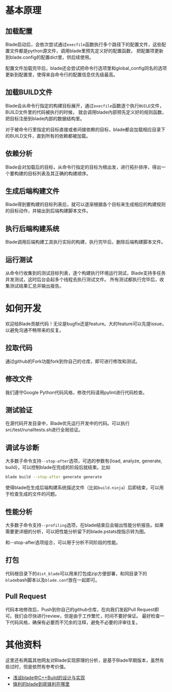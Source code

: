# 基本原理

## 加载配置
Blade启动后，会依次尝试通过`execfile`函数执行多个路径下的配置文件，这些配置文件都是python源文件，调用blade里预先定义好的配置函数，
把配置项更新到blade.config的配置dict里，供后续使用。

配置文件加载完毕后，blade还会尝试把命令行选项里和global_config同名的选项更新到配置里，使得来自命令行的配置信息优先级最高。

## 加载BUILD文件
Blade会从命令行指定的构建目标展开，通过`execfile`函数逐个执行`BUILD`文件，BUILD文件里的代码被执行的时候，
就会调用blade内部预先定义好的规则函数，把目标注册到blade内部的数据结构里。

对于被命令行里指定的目标直接或者间接依赖的目标，blade都会加载相应目录下的BUILD文件，直到所有的依赖都被加载。

## 依赖分析
Blade会对加载后的目标，从命令行指定的目标为根出发，进行拓扑排序，得出一个要构建的目标列表及其正确的构建顺序。

## 生成后端构建文件
Blade得到要构建的目标列表后，就可以逐渐根据各个目标来生成相应的构建规则的目标动作，并输出到后端构建脚本文件。

## 执行后端构建系统
Blade调用后端构建工具执行实际的构建，执行完毕后，删除后端构建脚本文件。

## 运行测试
从命令行收集到的测试目标列表，逐个构建执行环境运行测试，Blade支持多任务并发测试，这时后台会起多个线程去执行测试文件。
所有测试都执行完毕后，收集测试结果汇总并输出报告。

# 如何开发
欢迎给Blade贡献代码！无论是bugfix还是feature。大的feature可以先提issue，以避免沟通不畅带来的反复。

## 拉取代码
通过github的Fork功能fork到你自己的仓库，即可进行修改和测试。

## 修改文件
我们遵守Google Python代码风格，修改代码请用pylint进行代码检查。

## 测试验证
在源代码开发目录中，Blade优先运行开发中的代码。可以执行src/test/runalltests.sh进行全局验证。

## 调试与诊断

大多数子命令支持`--stop-after`选项，可选的参数有{load, analyze, generate, build}，可以控制blade在完成的阶段后就结束。比如
```bash
blade build --stop-after generate generate
```
使得blade在生成后端构建系统描述文件（比如`build.ninja`）后即结束，可以用于检查生成的文件的问题。

## 性能分析
大多数子命令支持`--profiling`选项，在blade结束后会输出性能分析报告。如果需要更详细的分析，可以把性能分析留下的blade.pstats按指示转为图。

和--stop-after选项组合，可以用于分析不同阶段的性能。


## 打包
代码根目录下的`dist_blade`可以用来打包成zip方便部署，和同目录下的`blade`bash脚本以及`blade.conf`放在一起即可。

## Pull Request
代码本地修改后，Push到你自己的github仓库，在向我们发起Pull Request即可。我们会尽快进行review，但是由于工作繁忙，时间不要好保证。
最好检查一下代码风格，确保有必要而不冗余的注释，避免不必要的评审往复。

# 其他资料
这里还有两篇其他网友对Blade实现原理的分析，是基于Blade早期版本，虽然有些过时，但是依然有参考价值。
* [浅谈blade中C++Build的设计与实现](https://tsgsz.github.io/2013/11/01/2013-11-01-thinking-in-design-of-blade-cpp-build/)
* [锋利的blade到底锋利在哪里](http://blog.sina.com.cn/s/blog_4af176450101bg69.html)

